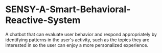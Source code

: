 # SENSY-A-Smart-Behavioral-Reactive-System
A chatbot that can evaluate user behavior and respond appropriately by identifying patterns in the user's activity, such as the topics they are interested in so the user can enjoy a more personalized experience.
